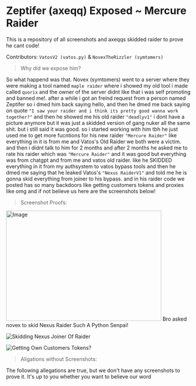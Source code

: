 # Zeptifer (axeqq) Exposed ~ Mercure Raider
This is a repository of all screenshots and axeqqs skidded raider to prove he cant code!

Contributors: `VatosV2 (vatos.py)` & `NovexTheRizzler (symtomers)`

> Why did we expose him?

So what happend was that. Novex (symtomers) went to a server where they were making a tool named `maple raider` where i showed my old tool i made called `quorix` and the owner of the server didnt like that i was self promoting
and banned me!. after a while i got an freind request from a person named Zeptifer so i dmed him back saying hello, and then he dmed me back saying on quote `"I saw your raider and i think its pretty good wanna work together?"` and then he showed me his old raider `"deadlyv1"` i dont have a picture anymore but it was just a skidded version of gang nuker all the same shit. but i still said it was good. so i started working with him tbh he just used me to get more fucntions for his new raider `"Mercure Raider"` like everything in it is from me and Vatos's Old Raider we both were a victim. and then i didnt talk to him for 2 months and after 2 months he asked me to rate his raider which was `"Mercure Raider"` and it was good but everything was from chatgpt and from me and vatos old raider. like he SKIDDED everything in it from my authsystem to vatos bypass tools and then he dmed me saying that he leaked Vatos's `"Nexus RaiderV1"` and told me he is gonna skid everything from joiner to his bypass. and in his raider code we posted has so many backdoors like getting customers tokens and proxies like omg and if not believe us here are the screenshots below!

> Screenshot Proofs:

<img src="https://media.discordapp.net/attachments/1268968730688487454/1274682444649594923/image.png?ex=66c32409&is=66c1d289&hm=9b81fc40ae96a9a0bb8c1824ddf0ee9ce7db609e23ae33e9af9e576ea7b043f9&=&format=webp&quality=lossless" alt="Image" width="424" height="302"> Bro asked novex to skid Nexus Raider Such A Python Senpai!

![Skidding Nexus Joiner Of Raider](https://media.discordapp.net/attachments/1268968730688487454/1274682530716450898/image.png?ex=66c3241d&is=66c1d29d&hm=ea75b76253b6e3b5adc96317c3883de4adfb503c723df42b7884763eeea0bedf&=&format=webp&quality=lossless&width=824&height=353)

![Getting Own Customers Tokens?](https://media.discordapp.net/attachments/1268968730688487454/1274683575643668632/image.png?ex=66c32516&is=66c1d396&hm=089cb349e316968e3f3c967711865b94be20a8ca4ae26dcd8f84118d77cf658a&=&format=webp&quality=lossless&width=1441&height=282)

> Aligations without Screenshots:

The following allegations are true, but we don't have any screenshots to prove it. It's up to you whether you want to believe our word
